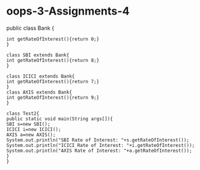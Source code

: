 # oops-3-Assignments-4

public class Bank 
{

	int getRateOfInterest(){return 0;}  
	}  
	  
	class SBI extends Bank{  
	int getRateOfInterest(){return 8;}  
	}  
	  
	class ICICI extends Bank{  
	int getRateOfInterest(){return 7;}  
	}  
	class AXIS extends Bank{  
	int getRateOfInterest(){return 9;}  
	}  
	  
	class Test2{  
	public static void main(String args[]){  
	SBI s=new SBI();  
	ICICI i=new ICICI();  
	AXIS a=new AXIS();  
	System.out.println("SBI Rate of Interest: "+s.getRateOfInterest());  
	System.out.println("ICICI Rate of Interest: "+i.getRateOfInterest());  
	System.out.println("AXIS Rate of Interest: "+a.getRateOfInterest());  
	}  
	}  

